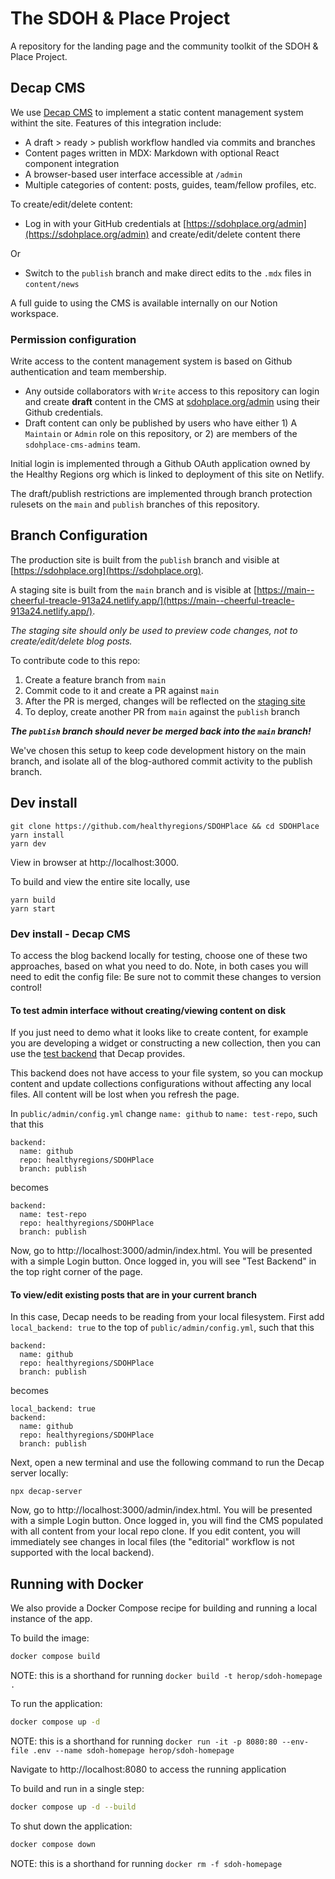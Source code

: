 # The SDOH & Place Project

A repository for the landing page and the community toolkit of the SDOH & Place Project.

## Decap CMS

We use [Decap CMS](https://decapcms.org/) to implement a static content management system withint the site. Features of this integration include:

- A draft > ready > publish workflow handled via commits and branches
- Content pages written in MDX: Markdown with optional React component integration
- A browser-based user interface accessible at `/admin`
- Multiple categories of content: posts, guides, team/fellow profiles, etc.

To create/edit/delete content:

- Log in with your GitHub credentials at [https://sdohplace.org/admin](https://sdohplace.org/admin) and create/edit/delete content there

Or

- Switch to the `publish` branch and make direct edits to the `.mdx` files in `content/news`

A full guide to using the CMS is available internally on our Notion workspace.

### Permission configuration

Write access to the content management system is based on Github authentication and team membership.

- Any outside collaborators with `Write` access to this repository can login and create **draft** content in the CMS at [sdohplace.org/admin](https://sdohplace.org/admin) using their Github credentials.
- Draft content can only be published by users who have either 1) A `Maintain` or `Admin` role on this repository, or 2) are members of the `sdohplace-cms-admins` team.

Initial login is implemented through a Github OAuth application owned by the Healthy Regions org which is linked to deployment of this site on Netlify.

The draft/publish restrictions are implemented through branch protection rulesets on the `main` and `publish` branches of this repository.

## Branch Configuration

The production site is built from the `publish` branch and visible at [https://sdohplace.org](https://sdohplace.org).

A staging site is built from the `main` branch and is visible at [https://main--cheerful-treacle-913a24.netlify.app/](https://main--cheerful-treacle-913a24.netlify.app/).

_The staging site should only be used to preview code changes, not to create/edit/delete blog posts._

To contribute code to this repo:

1. Create a feature branch from `main`
2. Commit code to it and create a PR against `main`
3. After the PR is merged, changes will be reflected on the [staging site](https://main--cheerful-treacle-913a24.netlify.app/)
4. To deploy, create another PR from `main` against the `publish` branch

**_The `publish` branch should never be merged back into the `main` branch!_**

We've chosen this setup to keep code development history on the main branch, and isolate all of the blog-authored commit activity to the publish branch.

## Dev install

```
git clone https://github.com/healthyregions/SDOHPlace && cd SDOHPlace
yarn install
yarn dev
```

View in browser at http://localhost:3000.

To build and view the entire site locally, use

```
yarn build
yarn start
```

### Dev install - Decap CMS

To access the blog backend locally for testing, choose one of these two approaches, based on what you need to do. Note, in both cases you will need to edit the config file: Be sure not to commit these changes to version control!

#### To test admin interface without creating/viewing content on disk

If you just need to demo what it looks like to create content, for example you are developing a widget or constructing a new collection, then you can use the [test backend](https://decapcms.org/docs/test-backend/) that Decap provides.

This backend does not have access to your file system, so you can mockup content and update collections configurations without affecting any local files. All content will be lost when you refresh the page.

In `public/admin/config.yml` change `name: github` to `name: test-repo`, such that this

```
backend:
  name: github
  repo: healthyregions/SDOHPlace
  branch: publish
```

becomes

```
backend:
  name: test-repo
  repo: healthyregions/SDOHPlace
  branch: publish
```

Now, go to http://localhost:3000/admin/index.html. You will be presented with a simple Login button. Once logged in, you will see "Test Backend" in the top right corner of the page.

#### To view/edit existing posts that are in your current branch

In this case, Decap needs to be reading from your local filesystem. First add `local_backend: true` to the top of `public/admin/config.yml`, such that this

```
backend:
  name: github
  repo: healthyregions/SDOHPlace
  branch: publish
```

becomes

```
local_backend: true
backend:
  name: github
  repo: healthyregions/SDOHPlace
  branch: publish
```

Next, open a new terminal and use the following command to run the Decap server locally:

```
npx decap-server
```

Now, go to http://localhost:3000/admin/index.html. You will be presented with a simple Login button. Once logged in, you will find the CMS populated with all content from your local repo clone. If you edit content, you will immediately see changes in local files (the "editorial" workflow is not supported with the local backend).

## Running with Docker
We also provide a Docker Compose recipe for building and running a local instance of the app.

To build the image:
```bash
docker compose build
```
NOTE: this is a shorthand for running `docker build -t herop/sdoh-homepage .`

To run the application:
```bash
docker compose up -d
```
NOTE: this is a shorthand for running `docker run -it -p 8080:80 --env-file .env --name sdoh-homepage herop/sdoh-homepage`

Navigate to http://localhost:8080 to access the running application

To build and run in a single step:
```bash
docker compose up -d --build
```

To shut down the application:
```bash
docker compose down
```
NOTE: this is a shorthand for running `docker rm -f sdoh-homepage`

